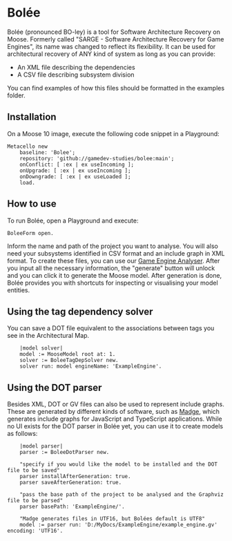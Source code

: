 # Bolée
Bolée (pronounced BO-ley) is a tool for Software Architecture Recovery on Moose. Formerly called "SARGE - Software Architecture Recovery for Game Engines", its name was changed to reflect its flexibility. It can be used for architectural recovery of ANY kind of system as long as you can provide:
- An XML file describing the dependencies
- A CSV file describing subsystem division

You can find examples of how this files should be formatted in the examples folder.

## Installation
On a Moose 10 image, execute the following code snippet in a Playground:

```Smalltalk
Metacello new
    baseline: 'Bolee';
    repository: 'github://gamedev-studies/bolee:main';
    onConflict: [ :ex | ex useIncoming ];
    onUpgrade: [ :ex | ex useIncoming ];
    onDowngrade: [ :ex | ex useLoaded ];
    load.
```

## How to use
To run Bolée, open a Playground and execute:

```Smalltalk
BoleeForm open.
```

Inform the name and path of the project you want to analyse. You will also need your subsystems identified in CSV format and an include graph in XML format. To create these files, you can use our [Game Engine Analyser](https://github.com/gamedev-studies/game-engine-analyser). After you input all the necessary information, the "generate" button will unlock and you can click it to generate the Moose model. After generation is done, Bolée provides you with shortcuts for inspecting or visualising your model entities.

## Using the tag dependency solver 
You can save a DOT file equivalent to the associations between tags you see in the Architectural Map.

```Smalltalk
    |model solver|
    model := MooseModel root at: 1.
    solver := BoleeTagDepSolver new.
    solver run: model engineName: 'ExampleEngine'.
```

## Using the DOT parser
Besides XML, DOT or GV files can also be used to represent include graphs. These are generated by different kinds of software, such as [Madge](https://github.com/pahen/madge), which generates include graphs for JavaScript and TypeScript applications. While no UI exists for the DOT parser in Bolée yet, you can use it to create models as follows:

```Smalltalk
    |model parser|
    parser := BoleeDotParser new.

    "specify if you would like the model to be installed and the DOT file to be saved"
    parser installAfterGeneration: true.
    parser saveAfterGeneration: true.

    "pass the base path of the project to be analysed and the Graphviz file to be parsed"
    parser basePath: 'ExampleEngine/'.

    "Madge generates files in UTF16, but Bolées default is UTF8"
    model := parser run: 'D:/MyDocs/ExampleEngine/example_engine.gv' encoding: 'UTF16'.
```